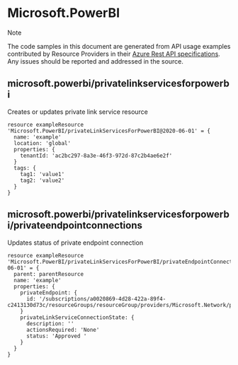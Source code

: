 # Microsoft.PowerBI
  
> [!NOTE]
> The code samples in this document are generated from API usage examples contributed by Resource Providers in their [Azure Rest API specifications](https://github.com/Azure/azure-rest-api-specs). Any issues should be reported and addressed in the source.


## microsoft.powerbi/privatelinkservicesforpowerbi

Creates or updates private link service resource
```bicep
resource exampleResource 'Microsoft.PowerBI/privateLinkServicesForPowerBI@2020-06-01' = {
  name: 'example'
  location: 'global'
  properties: {
    tenantId: 'ac2bc297-8a3e-46f3-972d-87c2b4ae6e2f'
  }
  tags: {
    tag1: 'value1'
    tag2: 'value2'
  }
}
```

## microsoft.powerbi/privatelinkservicesforpowerbi/privateendpointconnections

Updates status of private endpoint connection
```bicep
resource exampleResource 'Microsoft.PowerBI/privateLinkServicesForPowerBI/privateEndpointConnections@2020-06-01' = {
  parent: parentResource 
  name: 'example'
  properties: {
    privateEndpoint: {
      id: '/subscriptions/a0020869-4d28-422a-89f4-c2413130d73c/resourceGroups/resourceGroup/providers/Microsoft.Network/privateEndpoints/myPrivateEndpointName'
    }
    privateLinkServiceConnectionState: {
      description: ''
      actionsRequired: 'None'
      status: 'Approved '
    }
  }
}
```
